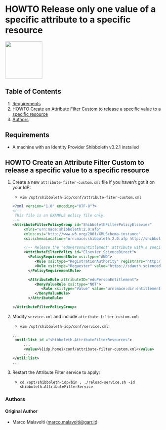 # HOWTO Release only one value of a specific attribute to a specific resource

<img width="120px" src="https://wiki.idem.garr.it/IDEM_Approved.png" />

## Table of Contents

1. [Requirements](#requirements)
2. [HOWTO Create an Attribute Filter Custom to release a specific value to a specific resource](#HOWTO-create-an-attribute-filter-custom-to-release-a-specific-value-to-a-specific-resource)
3. [Authors](#authors)

## Requirements

* A machine with an Identity Provider Shibboleth v3.2.1 installed

## HOWTO Create an Attribute Filter Custom to release a specific value to a specific resource

1. Create a new ```attribute-filter-custom.xml``` file if you haven't got it on your IdP:

   * `vim /opt/shibboleth-idp/conf/attribute-fiter-custom.xml`

   ```xml
   <?xml version="1.0" encoding="UTF-8"?>
   <!--
    This file is an EXAMPLE policy file only.
   -->
   <AttributeFilterPolicyGroup id="ShibbolethFilterPolicyElsevier"
        xmlns="urn:mace:shibboleth:2.0:afp"
        xmlns:xsi="http://www.w3.org/2001/XMLSchema-instance"
        xsi:schemaLocation="urn:mace:shibboleth:2.0:afp http://shibboleth.net/schema/idp/shibboleth-afp.xsd">

        <!-- Release the 'eduPersonEntitlement' attribute with a specific value to Elsevier ScienceDirect SP(identified by its entityID) -->
        <AttributeFilterPolicy id="Elsevier_ScienceDirect">
          <PolicyRequirementRule xsi:type="AND">
             <Rule xsi:type="RegistrationAuthority" registrars="http://www.idem.garr.it/" />
             <Rule xsi:type="Requester" value="https://sdauth.sciencedirect.com/" />
          </PolicyRequirementRule>

          <AttributeRule attributeID="eduPersonEntitlement">
             <DenyValueRule xsi:type="NOT">
                <Rule xsi:type="Value" value="urn:mace:dir:entitlement:common-lib-terms" />
             </DenyValueRule>
          </AttributeRule>

   </AttributeFilterPolicyGroup>
   ```

2. Modify `service.xml` and include `attribute-filter-custom.xml`:

   * `vim /opt/shibboleth-idp/conf/service.xml`:
   
   ```xml
   ...
    <util:list id ="shibboleth.AttributeFilterResources">
        ...
        <value>%{idp.home}/conf/attribute-filter-custom.xml</value>
        ...
   </util:list>
   ...
   ```

3. Restart the Attribute Filter service to apply:

   * `cd /opt/shibboleth-idp/bin ; ./reload-service.sh -id shibboleth.AttributeFilterService`

### Authors

#### Original Author

 * Marco Malavolti (marco.malavolti@garr.it)
